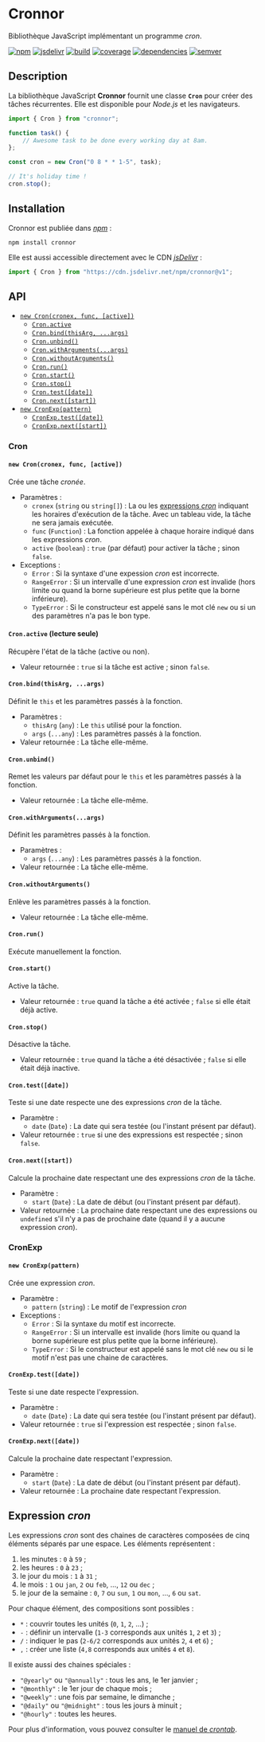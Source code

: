 # Cronnor

Bibliothèque JavaScript implémentant un programme _cron_.

[![npm][img-npm]][link-npm]
[![jsdelivr][img-jsdelivr]][link-jsdelivr]
[![build][img-build]][link-build]
[![coverage][img-coverage]][link-coverage]
[![dependencies][img-dependencies]][link-dependencies]
[![semver][img-semver]][link-semver]

## Description

La bibliothèque JavaScript **Cronnor** fournit une classe **`Cron`** pour créer
des tâches récurrentes. Elle est disponible pour _Node.js_ et les navigateurs.

```JavaScript
import { Cron } from "cronnor";

function task() {
    // Awesome task to be done every working day at 8am.
};

const cron = new Cron("0 8 * * 1-5", task);

// It's holiday time !
cron.stop();
```

## Installation

Cronnor est publiée dans [_npm_](https://www.npmjs.com/package/cronnor) :

```shell
npm install cronnor
```

Elle est aussi accessible directement avec le CDN
[_jsDelivr_](https://www.jsdelivr.com/package/npm/cronnor) :

```JavaScript
import { Cron } from "https://cdn.jsdelivr.net/npm/cronnor@v1";
```

## API

- [`new Cron(cronex, func, [active])`](#new-croncronex-func-active)
  - [`Cron.active`](#cronactive-lecture-seule)
  - [`Cron.bind(thisArg, ...args)`](#cronbindthisarg-args)
  - [`Cron.unbind()`](#cronunbind)
  - [`Cron.withArguments(...args)`](#cronwithargumentsargs)
  - [`Cron.withoutArguments()`](#cronwitoutharguments)
  - [`Cron.run()`](#cronrun)
  - [`Cron.start()`](#cronstart)
  - [`Cron.stop()`](#cronstop)
  - [`Cron.test([date])`](#crontestdate)
  - [`Cron.next([start])`](#cronnextstart)
- [`new CronExp(pattern)`](#new-cronexppattern)
  - [`CronExp.test([date])`](#cronexptestdate)
  - [`CronExp.next([start])`](#cronexpnextstart)

### Cron

#### `new Cron(cronex, func, [active])`

Crée une tâche _cronée_.

- Paramètres :
  - `cronex` (`string` ou `string[]`) : La ou les [expressions
    _cron_](#expression-cron) indiquant les horaires d'exécution de la tâche.
    Avec un tableau vide, la tâche ne sera jamais exécutée.
  - `func` (`Function`) : La fonction appelée à chaque horaire indiqué dans les
    expressions _cron_.
  - `active` (`boolean`) : `true` (par défaut) pour activer la tâche ; sinon
    `false`.
- Exceptions :
  - `Error` : Si la syntaxe d'une expession _cron_ est incorrecte.
  - `RangeError` : Si un intervalle d'une expression _cron_ est invalide (hors
    limite ou quand la borne supérieure est plus petite que la borne
    inférieure).
  - `TypeError` : Si le constructeur est appelé sans le mot clé `new` ou si un
    des paramètres n'a pas le bon type.

#### `Cron.active` (lecture seule)

Récupère l'état de la tâche (active ou non).

- Valeur retournée : `true` si la tâche est active ; sinon `false`.

#### `Cron.bind(thisArg, ...args)`

Définit le `this` et les paramètres passés à la fonction.

- Paramètres :
  - `thisArg` (`any`) : Le `this` utilisé pour la fonction.
  - `args` (`...any`) : Les paramètres passés à la fonction.
- Valeur retournée : La tâche elle-même.

#### `Cron.unbind()`

Remet les valeurs par défaut pour le `this` et les paramètres passés à la
fonction.

- Valeur retournée : La tâche elle-même.

#### `Cron.withArguments(...args)`

Définit les paramètres passés à la fonction.

- Paramètres :
  - `args` (`...any`) : Les paramètres passés à la fonction.
- Valeur retournée : La tâche elle-même.

#### `Cron.withoutArguments()`

Enlève les paramètres passés à la fonction.

- Valeur retournée : La tâche elle-même.

#### `Cron.run()`

Exécute manuellement la fonction.

#### `Cron.start()`

Active la tâche.

- Valeur retournée : `true` quand la tâche a été activée ; `false` si elle était
  déjà active.

#### `Cron.stop()`

Désactive la tâche.

- Valeur retournée : `true` quand la tâche a été désactivée ; `false` si elle
  était déjà inactive.

#### `Cron.test([date])`

Teste si une date respecte une des expressions _cron_ de la tâche.

- Paramètre :
  - `date` (`Date`) : La date qui sera testée (ou l'instant présent par défaut).
- Valeur retournée : `true` si une des expressions est respectée ; sinon
  `false`.

#### `Cron.next([start])`

Calcule la prochaine date respectant une des expressions _cron_ de la tâche.

- Paramètre :
  - `start` (`Date`) : La date de début (ou l'instant présent par défaut).
- Valeur retournée : La prochaine date respectant une des expressions ou
  `undefined` s'il n'y a pas de prochaine date (quand il y a aucune expression
  _cron_).

### CronExp

#### `new CronExp(pattern)`

Crée une expression _cron_.

- Paramètre :
  - `pattern` (`string`) : Le motif de l'expression _cron_
- Exceptions :
  - `Error` : Si la syntaxe du motif est incorrecte.
  - `RangeError` : Si un intervalle est invalide (hors limite ou quand la borne
    supérieure est plus petite que la borne inférieure).
  - `TypeError` : Si le constructeur est appelé sans le mot clé `new` ou si le
    motif n'est pas une chaine de caractères.

#### `CronExp.test([date])`

Teste si une date respecte l'expression.

- Paramètre :
  - `date` (`Date`) : La date qui sera testée (ou l'instant présent par défaut).
- Valeur retournée : `true` si l'expression est respectée ; sinon `false`.

#### `CronExp.next([date])`

Calcule la prochaine date respectant l'expression.

- Paramètre :
  - `start` (`Date`) : La date de début (ou l'instant présent par défaut).
- Valeur retournée : La prochaine date respectant l'expression.

## Expression _cron_

Les expressions _cron_ sont des chaines de caractères composées de cinq éléments
séparés par une espace. Les éléments représentent :

1. les minutes : `0` à `59` ;
2. les heures : `0` à `23` ;
3. le jour du mois : `1` à `31` ;
4. le mois : `1` ou `jan`, `2` ou `feb`, ..., `12` ou `dec` ;
5. le jour de la semaine : `0`, `7` ou `sun`, `1` ou `mon`, ..., `6` ou `sat`.

Pour chaque élément, des compositions sont possibles :

- `*` : couvrir toutes les unités (`0`, `1`, `2`, ...) ;
- `-` : définir un intervalle (`1-3` corresponds aux unités `1`, `2` et `3`) ;
- `/` : indiquer le pas (`2-6/2` corresponds aux unités `2`, `4` et `6`) ;
- `,` : créer une liste (`4,8` corresponds aux unités `4` et `8`).

Il existe aussi des chaines spéciales :

- `"@yearly"` ou `"@annually"` : tous les ans, le 1er janvier ;
- `"@monthly"` : le 1er jour de chaque mois ;
- `"@weekly"` : une fois par semaine, le dimanche ;
- `"@daily"` ou `"@midnight"` : tous les jours à minuit ;
- `"@hourly"` : toutes les heures.

Pour plus d'information, vous pouvez consulter le [manuel de
_crontab_](https://pubs.opengroup.org/onlinepubs/9699919799/utilities/crontab.html).

[img-npm]:https://img.shields.io/npm/dm/cronnor?label=npm
[img-jsdelivr]:https://img.shields.io/jsdelivr/npm/hm/cronnor
[img-build]:https://img.shields.io/github/workflow/status/regseb/cronnor/CI
[img-coverage]:https://img.shields.io/endpoint?label=coverage&url=https%3A%2F%2Fbadge-api.stryker-mutator.io%2Fgithub.com%2Fregseb%2Fcronnor%2Fmaster
[img-dependencies]:https://img.shields.io/david/regseb/cronnor
[img-semver]:https://img.shields.io/badge/semver-2.0.0-blue

[link-npm]:https://www.npmjs.com/package/cronnor
[link-jsdelivr]:https://www.jsdelivr.com/package/npm/cronnor
[link-build]:https://github.com/regseb/castkodi/actions/workflows/ci.yml?query=branch%3Amaster
[link-coverage]:https://dashboard.stryker-mutator.io/reports/github.com/regseb/cronnor/master
[link-dependencies]:https://david-dm.org/regseb/cronnor
[link-semver]:https://semver.org/spec/v2.0.0.html "Semantic Versioning 2.0.0"
